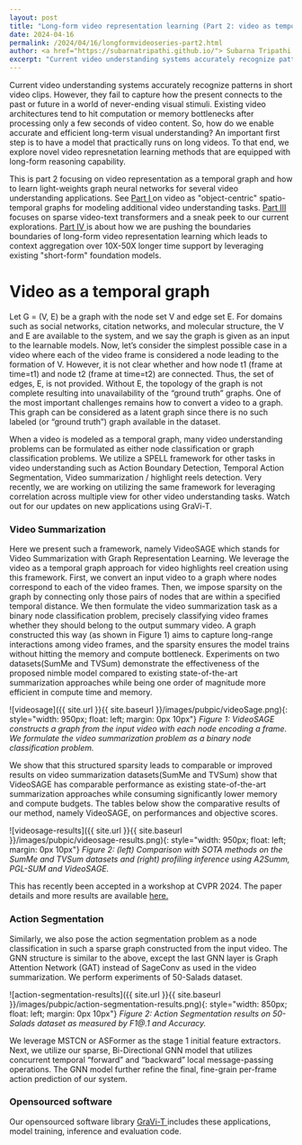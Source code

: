 ```yaml
---
layout: post
title: "Long-form video representation learning (Part 2: video as temporal graphs)"
date: 2024-04-16
permalink: /2024/04/16/longformvideoseries-part2.html
author: <a href="https://subarnatripathi.github.io/"> Subarna Tripathi </a>
excerpt: "Current video understanding systems accurately recognize patterns in short video clips, but fails to process a video content over a few seconds due to computation and memory bottleneck. We propose a video representation method based on a spatio-temporal graph learning (SPELL) to equip it with long-term reasoning ability... "  
---
```




Current video understanding systems accurately recognize patterns in short video clips. 
However, they fail to capture how the present connects to the past or future in a world of never-ending visual stimuli. 
Existing video architectures tend to hit computation or memory bottlenecks after processing only a few seconds of video content. 
So, how do we enable accurate and efficient long-term visual understanding? An important first step is to have a model that practically 
runs on long videos. To that end, we explore novel video represnetation learning methods that are equipped with long-form reasoning capability. 

This is part 2 focusing on video representation as a temporal graph and how to learn light-weights graph neural networks for several video 
understanding applications. See <a href="https://intelailabpage.github.io/2024/04/16/longformvideoseries-part1.html"> Part I </a> on video as "object-centric" spatio-temporal graphs for modeling additional video understanding tasks. 
<a href="https://intelailabpage.github.io/2024/04/16/longformvideoseries-part3.html"> Part III </a> focuses on sparse video-text transformers and a sneak peek to our current explorations. <a href="https://intelailabpage.github.io/2024/04/16/longformvideoseries-part4.html"> Part IV </a> is about how we are pushing the boundaries boundaries of long-form video representation learning which leads to context aggregation 
over 10X-50X longer time support by leveraging existing "short-form" foundation models.  


# Video as a temporal graph #

Let G = (V, E) be a graph with the node set V and edge set E. For domains such as social networks, citation networks, and molecular structure, the V and E are available to the system, and we say the graph is given as an input to the learnable models. Now, let’s consider the simplest possible case in a video where each of the video frame is considered a node leading to the formation of V. However, it is not clear whether and how node t1 (frame at time=t1) and node t2 (frame at time=t2) are connected. Thus, the set of edges, E, is not provided. Without E, the topology of the graph is not complete resulting into unavailability of the “ground truth” graphs. One of the most important challenges remains how to convert a video to a graph. This graph can be considered as a latent graph since there is no such labeled (or “ground truth”) graph available in the dataset.

When a video is modeled as a temporal graph, many video understanding problems can be formulated as either node classification or graph classification problems. We utilize a SPELL framework for other tasks in video understanding such as Action Boundary Detection, Temporal Action Segmentation, Video summarization / highlight reels detection. Very recently, we are working on utilizing the same framework for leveraging correlation across multiple view for other video understanding tasks. Watch out for our updates on new applications using GraVi-T. 

### Video Summarization ###
Here we present such a framework, namely VideoSAGE which stands for Video Summarization with Graph Representation Learning. 
We leverage the video as a temporal graph approach for video highlights reel creation using this framework. First, we convert an input video to a graph where nodes correspond to each of the video frames. Then, we impose sparsity on the graph by connecting only those pairs of nodes that are within a specified temporal distance. 
We then formulate the video summarization task as a binary node classification problem, precisely classifying video frames whether they should belong to the output summary video. A graph constructed this way (as shown in Figure 1) aims to capture long-range interactions among video frames, and the sparsity ensures the model trains without hitting the memory and compute bottleneck. 
Experiments on two datasets(SumMe and TVSum) demonstrate the effectiveness of the proposed nimble model compared to existing state-of-the-art summarization approaches while being one order of magnitude more efficient in compute time and memory.  

![videosage]({{ site.url }}{{ site.baseurl }}/images/pubpic/videoSage.png){: style="width: 950px; float: left; margin: 0px 10px"} 
*Figure 1: VideoSAGE constructs a graph from the input video with each node encoding a frame. We formulate the video summarization problem as a binary node classification problem.*

We show that this structured sparsity leads to comparable or improved results on video summarization
datasets(SumMe and TVSum) show that VideoSAGE has comparable performance as existing state-of-the-art summarization approaches while consuming significantly lower memory and compute budgets. The tables below show the comparative results of our method, namely VideoSAGE, on performances and objective scores. 

![videosage-results]({{ site.url }}{{ site.baseurl }}/images/pubpic/videosage-results.png){: style="width: 950px; float: left; margin: 0px 10px"} 
*Figure 2: (left) Comparison with SOTA methods on the SumMe and TVSum datasets and (right) profiling inference using A2Summ, PGL-SUM and VideoSAGE.* 

This has recently been accepted in a workshop at CVPR 2024. The paper details and more results are available <a href="https://arxiv.org/pdf/2404.10539"> here. </a>


### Action Segmentation ###
Similarly, we also pose the action segmentation problem as a node classification in such a sparse graph constructed from the input video. The GNN structure is similar to the above, except the last GNN layer is Graph Attention Network (GAT) instead of SageConv as used in the video summarization. We perform experiments of 50-Salads dataset.  

![action-segmentation-results]({{ site.url }}{{ site.baseurl }}/images/pubpic/action-segmentation-results.png){: style="width: 850px; float: left; margin: 0px 10px"} 
*Figure 2: Action Segmentation results on 50-Salads dataset as measured by F1@.1 and Accuracy.* 

We leverage MSTCN or ASFormer as the stage 1 initial feature extractors. Next, we utilize our sparse, Bi-Directional GNN model that utilizes concurrent temporal “forward” and “backward” local message-passing operations. The GNN model further refine the final, fine-grain per-frame action prediction of our system. 


### Opensourced software ###
Our opensourced software library <a href="https://github.com/IntelLabs/GraVi-T"> GraVi-T </a> includes these applications, model training, inference and evaluation code. 
